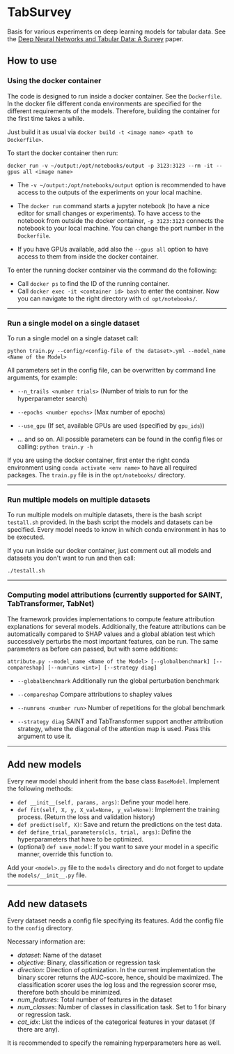 # TabSurvey

Basis for various experiments on deep learning models for tabular data.
See the [Deep Neural Networks and Tabular Data: A Survey](https://arxiv.org/abs/2110.01889) paper.

## How to use

### Using the docker container

The code is designed to run inside a docker container. See the `Dockerfile`.
In the docker file different conda environments are specified for the different 
requirements of the models. Therefore, building the container for the first time takes a
while.

Just build it as usual via `docker build -t <image name> <path to Dockerfile>`.

To start the docker container then run:

``docker run -v ~/output:/opt/notebooks/output -p 3123:3123 --rm -it --gpus all <image name>``

- The `-v ~/output:/opt/notebooks/output` option is recommended to have access to the 
outputs of the experiments on your local machine.

- The `docker run` command starts a jupyter notebook (to have a nice editor for small changes or experiments).
To have access to the notebook from outside the docker container, `-p 3123:3123` connects the notebook to your local 
machine. You can change the port number in the `Dockerfile`.

- If you have GPUs available, add also the `--gpus all` option to have access to them from
inside the docker container.

To enter the running docker container via the command do the following:
- Call `docker ps` to find the ID of the running container.
- Call `docker exec -it <container id> bash` to enter the container. 
Now you can navigate to the right directory with `cd opt/notebooks/`.

----------------------------

### Run a single model on a single dataset

To run a single model on a single dataset call:

``python train.py --config/<config-file of the dataset>.yml --model_name <Name of the Model>``

All parameters set in the config file, can be overwritten by command line arguments, for example:

- ``--n_trails <number trials>`` (Number of trials to run for the hyperparameter search) 

- ``--epochs <number epochs>`` (Max number of epochs)

- ``--use_gpu`` (If set, available GPUs are used (specified by `gpu_ids`))

- ... and so on. All possible parameters can be found in the config files or calling: 
``python train.y -h``

If you are using the docker container, first enter the right conda environment using `conda activate <env name>` to 
have all required packages. The `train.py` file is in the `opt/notebooks/` directory.

--------------------------------------

### Run multiple models on multiple datasets

To run multiple models on multiple datasets, there is the bash script `testall.sh` provided.
In the bash script the models and datasets can be specified. Every model needs to know in 
which conda environment in has to be executed.

If you run inside our docker container, just comment out all models and datasets you don't
want to run and then call:

`./testall.sh`

-------------------------------------
### Computing model attributions (currently supported for SAINT, TabTransformer, TabNet)

The framework provides implementations to compute feature attribution explanations for several models.
Additionally, the feature attributions can be automatically compared to SHAP values and a global ablation 
test which successively perturbs the most important features, can be run. The same parameters as before can passed, but
with some additions:

`attribute.py --model_name <Name of the Model> [--globalbenchmark] [--compareshap] [--numruns <int>] [--strategy diag]`

- `--globalbenchmark` Additionally run the global perturbation benchmark

- `--compareshap` Compare attributions to shapley values

- `--numruns <number run>` Number of repetitions for the global benchmark

- ``--strategy diag`` SAINT and TabTransformer support another attribution strategy, where the diagonal of the attention map is used. Pass this argument to use it.


-------------------------------------

## Add new models

Every new model should inherit from the base class `BaseModel`. Implement the following methods:

- `def __init__(self, params, args)`: Define your model here.
- `def fit(self, X, y, X_val=None, y_val=None)`: Implement the training process. (Return the loss and validation history)
- `def predict(self, X)`: Save and return the predictions on the test data.
- `def define_trial_parameters(cls, trial, args)`: Define the hyperparameters that have to be optimized.
- (optional) `def save_model`: If you want to save your model in a specific manner, override this function to.

Add your `<model>.py` file to the `models` directory and do not forget to update the `models/__init__.py` file.

----------------------------------------------

## Add new datasets

Every dataset needs a config file specifying its features. Add the config file to the `config` directory.

Necessary information are:
- *dataset*: Name of the dataset
- *objective*: Binary, classification or regression task
- *direction*: Direction of optimization. In the current implementation the binary scorer returns the AUC-score,
hence, should be maximized. The classification scorer uses the log loss and the regression scorer mse, therefore
both should be minimized.
- *num_features*: Total number of features in the dataset
- *num_classes*: Number of classes in classification task. Set to 1 for binary or regression task.
- *cat_idx*: List the indices of the categorical features in your dataset (if there are any).

It is recommended to specify the remaining hyperparameters here as well.
